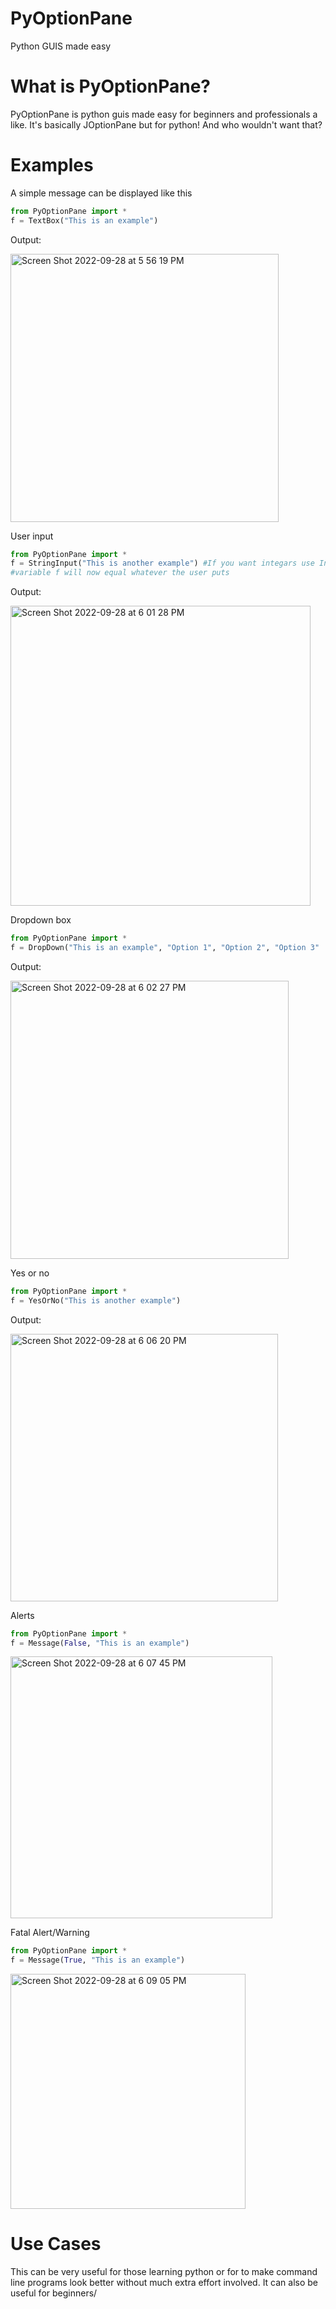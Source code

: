 # PyOptionPane
Python GUIS made easy
# What is PyOptionPane?
PyOptionPane is python guis made easy for beginners and professionals a like. It's basically JOptionPane but for python! And who wouldn't want that? 
# Examples
A simple message can be displayed like this
```py
from PyOptionPane import *
f = TextBox("This is an example")
```
Output:


<img width="429" alt="Screen Shot 2022-09-28 at 5 56 19 PM" src="https://user-images.githubusercontent.com/94653933/192914485-9139b660-8aaa-4bbb-b635-f20ee97c7c56.png">

User input

```py
from PyOptionPane import *
f = StringInput("This is another example") #If you want integars use IntInput()
#variable f will now equal whatever the user puts
```

Output:

<img width="480" alt="Screen Shot 2022-09-28 at 6 01 28 PM" src="https://user-images.githubusercontent.com/94653933/192915014-ed3e01d6-1d86-4a1a-924e-3aa6e4593049.png">

Dropdown box

```py
from PyOptionPane import *
f = DropDown("This is an example", "Option 1", "Option 2", "Option 3"
```

Output:

<img width="445" alt="Screen Shot 2022-09-28 at 6 02 27 PM" src="https://user-images.githubusercontent.com/94653933/192915100-28187a97-8039-49b2-97a6-054a95490fae.png">

Yes or no

```py
from PyOptionPane import *
f = YesOrNo("This is another example")
```

Output:


<img width="428" alt="Screen Shot 2022-09-28 at 6 06 20 PM" src="https://user-images.githubusercontent.com/94653933/192915496-e3ca3a63-ec1b-4795-a89d-ce7a9e89fc38.png">

Alerts

```py
from PyOptionPane import *
f = Message(False, "This is an example")
```

<img width="419" alt="Screen Shot 2022-09-28 at 6 07 45 PM" src="https://user-images.githubusercontent.com/94653933/192915638-dd23e80f-9ac4-4943-a5d6-b039e67ee396.png">

Fatal Alert/Warning

```py
from PyOptionPane import *
f = Message(True, "This is an example")
```

<img width="376" alt="Screen Shot 2022-09-28 at 6 09 05 PM" src="https://user-images.githubusercontent.com/94653933/192915792-b742f58e-3f3a-4b2c-bd1c-a914bf47af78.png">



# Use Cases
This can be very useful for those learning python or for to make command line programs look better without much extra effort involved. It can also be useful for beginners/


